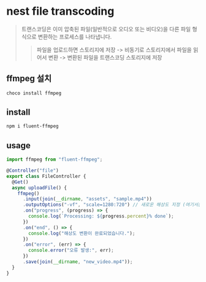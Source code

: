 # nest file transcoding

> 트랜스코딩은 이미 압축된 파일(일반적으로 오디오 또는 비디오)을 다른 파일 형식으로 변환하는 프로세스를 나타냅니다.
>
> > 파일을 업로드하면 스토리지에 저장 -> 비동기로 스토리지에서 파일을 읽어서 변환 -> 변환된 파일을 트랜스코딩 스토리지에 저장

## ffmpeg 설치

```sh
choco install ffmpeg
```

## install

```sh
npm i fluent-ffmpeg
```

## usage

```ts
import ffmpeg from "fluent-ffmpeg";

@Controller("file")
export class FileController {
  @Get()
  async uploadFile() {
    ffmpeg()
      .input(join(__dirname, "assets", "sample.mp4"))
      .outputOptions("-vf", "scale=1280:720") // 새로운 해상도 지정 (여기서는 1280x720)
      .on("progress", (progress) => {
        console.log(`Processing: ${progress.percent}% done`);
      })
      .on("end", () => {
        console.log("해상도 변환이 완료되었습니다.");
      })
      .on("error", (err) => {
        console.error("오류 발생:", err);
      })
      .save(join(__dirname, "new_video.mp4"));
  }
}
```
